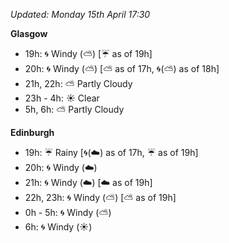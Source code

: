 *Updated: Monday 15th April 17:30*

**Glasgow**

* 19h: :cyclone: Windy (:partly_sunny:) [:umbrella: as of 19h]
* 20h: :cyclone: Windy (:partly_sunny:) [:partly_sunny: as of 17h, :cyclone:(:partly_sunny:) as of 18h]
* 21h, 22h: :partly_sunny: Partly Cloudy
* 23h - 4h: :sunny: Clear
* 5h, 6h: :partly_sunny: Partly Cloudy

**Edinburgh**

* 19h: :umbrella: Rainy [:cyclone:(:cloud:) as of 17h, :umbrella: as of 19h]
* 20h: :cyclone: Windy (:cloud:)
* 21h: :cyclone: Windy (:cloud:) [:cloud: as of 19h]
* 22h, 23h: :cyclone: Windy (:partly_sunny:) [:partly_sunny: as of 19h]
* 0h - 5h: :cyclone: Windy (:partly_sunny:)
* 6h: :cyclone: Windy (:sunny:)
